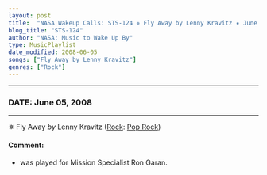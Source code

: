 ```yaml
---
layout: post
title:  "NASA Wakeup Calls: STS-124 ✵ Fly Away by Lenny Kravitz ✷ June 05, 2008"
blog_title: "STS-124"
author: "NASA: Music to Wake Up By"
type: MusicPlaylist
date_modified: 2008-06-05
songs: ["Fly Away by Lenny Kravitz"]
genres: ["Rock"]
---
```


----
### DATE: June 05, 2008
----
✵ Fly Away *by* Lenny Kravitz ([Rock](https://www.discogs.com/genre/Rock): [Pop Rock](https://www.discogs.com/style/Pop%20Rock)) <a target="blank_" href="https://www.discogs.com/Lenny-Kravitz-Fly-Away/master/12029">
    <i class="fas fa-compact-disc"
       title="Discogs entry for this song"
       alt="Discogs entry for this song"
       style="font-size: 1.1em;"></i></a>
    

#### Comment:
* was played for Mission Specialist Ron Garan.



<br/>
<center>
	<a target="_blank"
	   href="https://twitter.com/intent/tweet?hashtags=Space,NASA,Playlist,NASAWakeupCalls,SpaceProgram&text=🚀 {{ page.author}}, '{{ page.songs.first }}' {{ page.title }}, {{ site.url }}{{ page.url }}&via=nasawakeupcalls"><i class="fab fa-twitter" title="Tweet this page" alt="Tweet this page" style="font-size: 1.3em;"></i></a>
	&nbsp; 	<i class="fas fa-user-astronaut" style="font-size: 1.5em;"></i> &nbsp;
    <a id="custom_amazon_link"
       type="amzn" search="#"
       category="popular music">
    <i class="fab fa-amazon" style="font-size: 1.3em;"></i></a>
</center>

<!-- Randomly resolve an individual entry from a song array -->
<script src="/assets/javascript/seedrandom.min.js"></script>
<script>
  var wake_me_up = ["Fly Away by Lenny Kravitz"];
  var prng = new Math.seedrandom();
  function randomSong() {
    song = wake_me_up[Math.floor(Math.random() * wake_me_up.length)];
    var amazon_link = document.getElementById("custom_amazon_link");
    amazon_link.setAttribute("search", song);
  }
  window.onload = randomSong();
</script>

